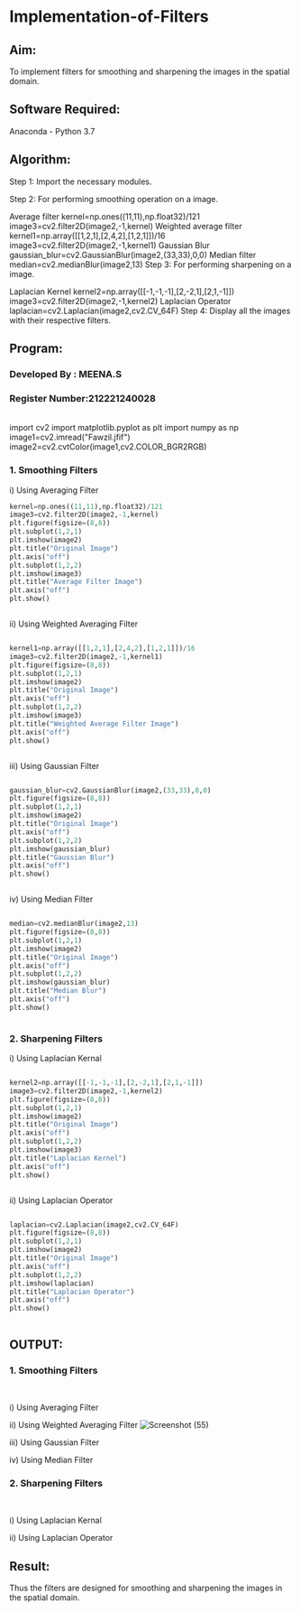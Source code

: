 # Implementation-of-Filters
## Aim:
To implement filters for smoothing and sharpening the images in the spatial domain.

## Software Required:
Anaconda - Python 3.7

## Algorithm:
Step 1:
Import the necessary modules.

Step 2:
For performing smoothing operation on a image.

Average filter
kernel=np.ones((11,11),np.float32)/121
image3=cv2.filter2D(image2,-1,kernel)
Weighted average filter
kernel1=np.array([[1,2,1],[2,4,2],[1,2,1]])/16
image3=cv2.filter2D(image2,-1,kernel1)
Gaussian Blur
gaussian_blur=cv2.GaussianBlur(image2,(33,33),0,0)
Median filter
median=cv2.medianBlur(image2,13)
Step 3:
For performing sharpening on a image.

Laplacian Kernel
kernel2=np.array([[-1,-1,-1],[2,-2,1],[2,1,-1]])
image3=cv2.filter2D(image2,-1,kernel2)
Laplacian Operator
laplacian=cv2.Laplacian(image2,cv2.CV_64F)
Step 4:
Display all the images with their respective filters.
## Program:
### Developed By   :  MEENA.S
### Register Number:212221240028
</br>
import cv2
import matplotlib.pyplot as plt
import numpy as np
image1=cv2.imread("Fawzil.jfif")
image2=cv2.cvtColor(image1,cv2.COLOR_BGR2RGB)

### 1. Smoothing Filters

i) Using Averaging Filter
```Python
kernel=np.ones((11,11),np.float32)/121
image3=cv2.filter2D(image2,-1,kernel)
plt.figure(figsize=(8,8))
plt.subplot(1,2,1)
plt.imshow(image2)
plt.title("Original Image")
plt.axis("off")
plt.subplot(1,2,2)
plt.imshow(image3)
plt.title("Average Filter Image")
plt.axis("off")
plt.show()



```
ii) Using Weighted Averaging Filter
```Python

kernel1=np.array([[1,2,1],[2,4,2],[1,2,1]])/16
image3=cv2.filter2D(image2,-1,kernel1)
plt.figure(figsize=(8,8))
plt.subplot(1,2,1)
plt.imshow(image2)
plt.title("Original Image")
plt.axis("off")
plt.subplot(1,2,2)
plt.imshow(image3)
plt.title("Weighted Average Filter Image")
plt.axis("off")
plt.show()



```
iii) Using Gaussian Filter
```Python

gaussian_blur=cv2.GaussianBlur(image2,(33,33),0,0)
plt.figure(figsize=(8,8))
plt.subplot(1,2,1)
plt.imshow(image2)
plt.title("Original Image")
plt.axis("off")
plt.subplot(1,2,2)
plt.imshow(gaussian_blur)
plt.title("Gaussian Blur")
plt.axis("off")
plt.show()



```

iv) Using Median Filter
```Python

median=cv2.medianBlur(image2,13)
plt.figure(figsize=(8,8))
plt.subplot(1,2,1)
plt.imshow(image2)
plt.title("Original Image")
plt.axis("off")
plt.subplot(1,2,2)
plt.imshow(gaussian_blur)
plt.title("Median Blur")
plt.axis("off")
plt.show()



```

### 2. Sharpening Filters
i) Using Laplacian Kernal
```Python

kernel2=np.array([[-1,-1,-1],[2,-2,1],[2,1,-1]])
image3=cv2.filter2D(image2,-1,kernel2)
plt.figure(figsize=(8,8))
plt.subplot(1,2,1)
plt.imshow(image2)
plt.title("Original Image")
plt.axis("off")
plt.subplot(1,2,2)
plt.imshow(image3)
plt.title("Laplacian Kernel")
plt.axis("off")
plt.show()



```
ii) Using Laplacian Operator
```Python

laplacian=cv2.Laplacian(image2,cv2.CV_64F)
plt.figure(figsize=(8,8))
plt.subplot(1,2,1)
plt.imshow(image2)
plt.title("Original Image")
plt.axis("off")
plt.subplot(1,2,2)
plt.imshow(laplacian)
plt.title("Laplacian Operator")
plt.axis("off")
plt.show()



```

## OUTPUT:
### 1. Smoothing Filters
</br>

i) Using Averaging Filter



ii) Using Weighted Averaging Filter
![Screenshot (55)](https://user-images.githubusercontent.com/94677128/167823151-e1bc1243-f226-4d7e-9701-60bc11e616f7.png)

iii) Using Gaussian Filter



iv) Using Median Filter




### 2. Sharpening Filters
</br>

i) Using Laplacian Kernal



ii) Using Laplacian Operator


## Result:
Thus the filters are designed for smoothing and sharpening the images in the spatial domain.
